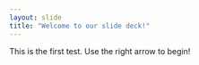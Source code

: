 ```yaml
---
layout: slide
title: "Welcome to our slide deck!"
---
```

This is the first test.
Use the right arrow to begin!
